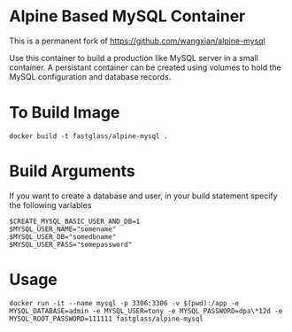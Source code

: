 # Alpine Based MySQL Container

This is a permanent fork of https://github.com/wangxian/alpine-mysql

Use this container to build a production like MySQL server in a small container. A persistant container
can be created using volumes to hold the MySQL configuration and database records.


# To Build Image
```
docker build -t fastglass/alpine-mysql .
```

# Build Arguments

If you want to create a database and user, in your build statement specify the following variables

```
$CREATE_MYSQL_BASIC_USER_AND_DB=1
$MYSQL_USER_NAME="somename"
$MYSQL_USER_DB="somedbname"
$MYSQL_USER_PASS="somepassword"
```

# Usage
```
docker run -it --name mysql -p 3306:3306 -v $(pwd):/app -e MYSQL_DATABASE=admin -e MYSQL_USER=tony -e MYSQL_PASSWORD=dpa\*12d -e MYSQL_ROOT_PASSWORD=111111 fastglass/alpine-mysql
```
